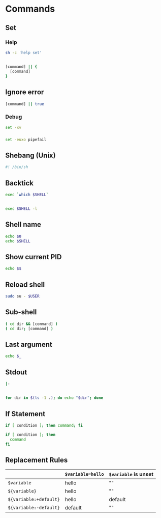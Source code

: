 # Commands

## Set

### Help

```sh
sh -c 'help set'
```

##

```sh
[command] || {
  [command]
}
```

## Ignore error

```sh
[command] || true
```

### Debug

```sh
set -xv
```

###

```sh
set -euxo pipefail
```

## Shebang (Unix)

```sh
#! /bin/sh
```

## Backtick

```sh
exec `which $SHELL`
```

##

```sh
exec $SHELL -l
```

## Shell name

```sh
echo $0
echo $SHELL
```

## Show current PID

```sh
echo $$
```

## Reload shell

```sh
sudo su - $USER
```

## Sub-shell

```sh
( cd dir && [command] )
( cd dir; [command] )
```

## Last argument

```sh
echo $_
```

## Stdout

```sh
|-
```

##

```sh
for dir in $(ls -1 .); do echo "$dir"; done
```

## If Statement

```sh
if [ condition ]; then command; fi
```

```sh
if [ condition ]; then
  command
fi
```

## Replacement Rules

| | `$variable=hello` | `$variable` is unset |
| --- | --- | --- |
| `$variable` | hello | "" |
| `${variable}` | hello | "" |
| `${variable:+default}` | hello | default |
| `${variable:-default}` | default | "" |
